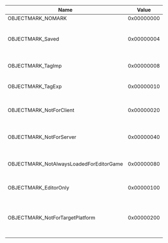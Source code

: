 |Name                                |Value               |Description                                                                                                                                                                                                                                                     |
|------------------------------------|--------------------|----------------------------------------------------------------------------------------------------------------------------------------------------------------------------------------------------------------------------------------------------------------|
|OBJECTMARK_NOMARK                   |0x00000000          |Zero, nothing                                                                                                                                                                                                                                                   |
|OBJECTMARK_Saved                    |0x00000004          |Object has been saved via SavePackage. Temporary.                                                                                                                                                                                                               |
|OBJECTMARK_TagImp                   |0x00000008          |Temporary import tag in load/save.                                                                                                                                                                                                                              |
|OBJECTMARK_TagExp                   |0x00000010          |Temporary export tag in load/save.                                                                                                                                                                                                                              |
|OBJECTMARK_NotForClient             |0x00000020          |Temporary save tag for client load flag.                                                                                                                                                                                                                        |
|OBJECTMARK_NotForServer             |0x00000040          |Temporary save tag for server load flag.                                                                                                                                                                                                                        |
|OBJECTMARK_NotAlwaysLoadedForEditorGame|0x00000080          |Temporary save tag for editorgame load flag.                                                                                                                                                                                                                    |
|OBJECTMARK_EditorOnly               |0x00000100          |Temporary editor only flag                                                                                                                                                                                                                                      |
|OBJECTMARK_NotForTargetPlatform     |0x00000200          |Temporary save tag for stripping objets based on TargetPlatform                                                                                                                                                                                                 |
